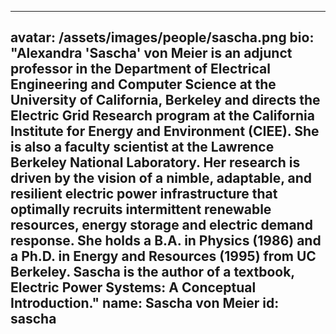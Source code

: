 ---
avatar: /assets/images/people/sascha.png
bio: "Alexandra 'Sascha' von Meier is an adjunct professor in the Department of Electrical Engineering and Computer Science at the University of California, Berkeley and directs the Electric Grid Research program at the California Institute for Energy and Environment (CIEE). She is also a faculty scientist at the Lawrence Berkeley National Laboratory. Her research is driven by the vision of a nimble, adaptable, and resilient electric power infrastructure that optimally recruits intermittent renewable resources, energy storage and electric demand response. She holds a B.A. in Physics (1986) and a Ph.D. in Energy and Resources (1995) from UC Berkeley. Sascha is the author of a textbook, Electric Power Systems: A Conceptual Introduction."
name: Sascha von Meier
id: sascha
----
